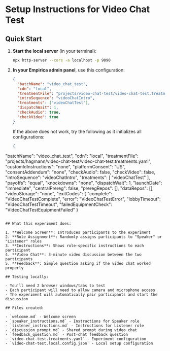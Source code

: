 # Setup Instructions for Video Chat Test

## Quick Start

1. **Start the local server** (in your terminal):
   ```bash
   npx http-server --cors -a localhost -p 9090
   ```

2. **In your Empirica admin panel**, use this configuration:
   ```json
   {
     "batchName": "video_chat_test",
     "cdn": "local",
     "treatmentFile": "projects/video-chat-test/video-chat-test.treatments.yaml",
     "introSequence": "videoChatIntro",
     "treatments": ["videoChatTest"],
     "dispatchWait": 1,
     "checkAudio": true,
     "checkVideo": true
   }
   ```

   If the above does not work, try the following as it initializes all configurations:

   ```json
   {
  "batchName": "video_chat_test",
  "cdn": "local",
  "treatmentFile": "projects/hagmann/video-chat-test/video-chat-test.treatments.yaml",
  "customIdInstructions": "none",
  "platformConsent": "US",
  "consentAddendum": "none",
  "checkAudio": false,
  "checkVideo": false,
  "introSequence": "videoChatIntro",
  "treatments": [
    "videoChatTest"
  ],
  "payoffs": "equal",
  "knockdowns": "none",
  "dispatchWait": 1,
  "launchDate": "immediate",
  "centralPrereg": false,
  "preregRepos": [],
  "dataRepos": [],
  "videoStorage": "none",
  "exitCodes": {
    "complete": "VideoChatTestComplete",
    "error": "VideoChatTestError",
    "lobbyTimeout": "VideoChatTestTimeout",
    "failedEquipmentCheck": "VideoChatTestEquipmentFailed"
  }
   ``` 

## What this experiment does:

1. **Welcome Screen**: Introduces participants to the experiment
2. **Role Assignment**: Randomly assigns participants to "Speaker" or "Listener" roles
3. **Instructions**: Shows role-specific instructions to each participant
4. **Video Chat**: 3-minute video discussion between the two participants
5. **Feedback**: Simple question asking if the video chat worked properly

## Testing locally:

- You'll need 2 browser windows/tabs to test
- Each participant will need to allow camera and microphone access
- The experiment will automatically pair participants and start the discussion

## Files created:

- `welcome.md` - Welcome screen
- `speaker_instructions.md` - Instructions for Speaker role
- `listener_instructions.md` - Instructions for Listener role
- `discussion_prompt.md` - Shared prompt during video chat
- `feedback_question.md` - Post-chat feedback question
- `video-chat-test.treatments.yaml` - Experiment configuration
- `video-chat-test.local.config.json` - Local setup configuration 